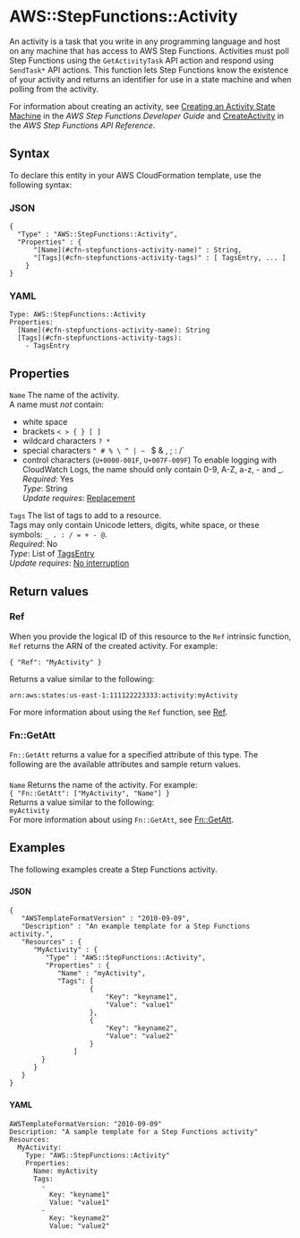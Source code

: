 # AWS::StepFunctions::Activity<a name="aws-resource-stepfunctions-activity"></a>

An activity is a task that you write in any programming language and host on any machine that has access to AWS Step Functions\. Activities must poll Step Functions using the `GetActivityTask` API action and respond using `SendTask*` API actions\. This function lets Step Functions know the existence of your activity and returns an identifier for use in a state machine and when polling from the activity\.

For information about creating an activity, see [Creating an Activity State Machine](https://docs.aws.amazon.com/step-functions/latest/dg/tutorial-creating-activity-state-machine.html) in the *AWS Step Functions Developer Guide* and [CreateActivity](https://docs.aws.amazon.com/step-functions/latest/apireference/API_CreateActivity.html) in the *AWS Step Functions API Reference*\.

## Syntax<a name="aws-resource-stepfunctions-activity-syntax"></a>

To declare this entity in your AWS CloudFormation template, use the following syntax:

### JSON<a name="aws-resource-stepfunctions-activity-syntax.json"></a>

```
{
  "Type" : "AWS::StepFunctions::Activity",
  "Properties" : {
      "[Name](#cfn-stepfunctions-activity-name)" : String,
      "[Tags](#cfn-stepfunctions-activity-tags)" : [ TagsEntry, ... ]
    }
}
```

### YAML<a name="aws-resource-stepfunctions-activity-syntax.yaml"></a>

```
Type: AWS::StepFunctions::Activity
Properties: 
  [Name](#cfn-stepfunctions-activity-name): String
  [Tags](#cfn-stepfunctions-activity-tags): 
    - TagsEntry
```

## Properties<a name="aws-resource-stepfunctions-activity-properties"></a>

`Name`  <a name="cfn-stepfunctions-activity-name"></a>
The name of the activity\.  
A name must *not* contain:  
+ white space
+ brackets `< > { } [ ]` 
+ wildcard characters `? *` 
+ special characters `" # % \ ^ | ~ ` $ & , ; : /` 
+ control characters \(`U+0000-001F`, `U+007F-009F`\)
To enable logging with CloudWatch Logs, the name should only contain 0\-9, A\-Z, a\-z, \- and \_\.  
*Required*: Yes  
*Type*: String  
*Update requires*: [Replacement](https://docs.aws.amazon.com/AWSCloudFormation/latest/UserGuide/using-cfn-updating-stacks-update-behaviors.html#update-replacement)

`Tags`  <a name="cfn-stepfunctions-activity-tags"></a>
The list of tags to add to a resource\.  
Tags may only contain Unicode letters, digits, white space, or these symbols: `_ . : / = + - @`\.  
*Required*: No  
*Type*: List of [TagsEntry](aws-properties-stepfunctions-activity-tagsentry.md)  
*Update requires*: [No interruption](https://docs.aws.amazon.com/AWSCloudFormation/latest/UserGuide/using-cfn-updating-stacks-update-behaviors.html#update-no-interrupt)

## Return values<a name="aws-resource-stepfunctions-activity-return-values"></a>

### Ref<a name="aws-resource-stepfunctions-activity-return-values-ref"></a>

When you provide the logical ID of this resource to the `Ref` intrinsic function, `Ref` returns the ARN of the created activity\. For example:

 `{ "Ref": "MyActivity" }` 

Returns a value similar to the following:

 `arn:aws:states:us-east-1:111122223333:activity:myActivity` 

For more information about using the `Ref` function, see [Ref](https://docs.aws.amazon.com/AWSCloudFormation/latest/UserGuide/intrinsic-function-reference-ref.html)\.

### Fn::GetAtt<a name="aws-resource-stepfunctions-activity-return-values-fn--getatt"></a>

 `Fn::GetAtt` returns a value for a specified attribute of this type\. The following are the available attributes and sample return values\.

#### <a name="aws-resource-stepfunctions-activity-return-values-fn--getatt-fn--getatt"></a>

`Name`  <a name="Name-fn::getatt"></a>
Returns the name of the activity\. For example:  
 `{ "Fn::GetAtt": ["MyActivity", "Name"] }`   
Returns a value similar to the following:  
 `myActivity`   
For more information about using `Fn::GetAtt`, see [Fn::GetAtt](https://docs.aws.amazon.com/AWSCloudFormation/latest/UserGuide/intrinsic-function-reference-getatt.html)\.

## Examples<a name="aws-resource-stepfunctions-activity--examples"></a>

The following examples create a Step Functions activity\.

### <a name="aws-resource-stepfunctions-activity--examples--"></a>

#### JSON<a name="aws-resource-stepfunctions-activity--examples----json"></a>

```
{
   "AWSTemplateFormatVersion" : "2010-09-09",
   "Description" : "An example template for a Step Functions activity.",
   "Resources" : {
      "MyActivity" : {
         "Type" : "AWS::StepFunctions::Activity",
         "Properties" : {
            "Name" : "myActivity",
            "Tags": [
                    {
                        "Key": "keyname1",
                        "Value": "value1"
                    },
                    {
                        "Key": "keyname2",
                        "Value": "value2"
                    }
                ]
        }
      }
   }
}
```

### <a name="aws-resource-stepfunctions-activity--examples--"></a>

#### YAML<a name="aws-resource-stepfunctions-activity--examples----yaml"></a>

```
AWSTemplateFormatVersion: "2010-09-09"
Description: "A sample template for a Step Functions activity"
Resources: 
  MyActivity:
    Type: "AWS::StepFunctions::Activity"
    Properties: 
      Name: myActivity
      Tags:
        -
          Key: "keyname1"
          Value: "value1"
        -
          Key: "keyname2"
          Value: "value2"
```